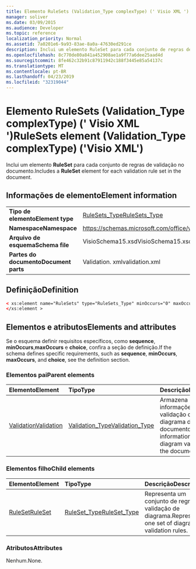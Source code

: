 ```yaml
---
title: Elemento RuleSets (Validation_Type complexType) (' Visio XML ')
manager: soliver
ms.date: 03/09/2015
ms.audience: Developer
ms.topic: reference
localization_priority: Normal
ms.assetid: 7a0201e6-9a93-83ae-8a0a-47630ed291ce
description: Inclui um elemento RuleSet para cada conjunto de regras de validação no documento.
ms.openlocfilehash: 8c770de80a841a452908ae1a9f77a6dee25aad4d
ms.sourcegitcommit: 8fe462c32b91c87911942c188f3445e85a54137c
ms.translationtype: MT
ms.contentlocale: pt-BR
ms.lasthandoff: 04/23/2019
ms.locfileid: "32319044"
---
```

# <a name="rulesets-element-validationtype-complextype-visio-xml"></a><span data-ttu-id="f4c4c-103">Elemento RuleSets (Validation_Type complexType) (' Visio XML ')</span><span class="sxs-lookup"><span data-stu-id="f4c4c-103">RuleSets element (Validation_Type complexType) ('Visio XML')</span></span>

<span data-ttu-id="f4c4c-104">Inclui um elemento **RuleSet** para cada conjunto de regras de validação no documento.</span><span class="sxs-lookup"><span data-stu-id="f4c4c-104">Includes a **RuleSet** element for each validation rule set in the document.</span></span> 
  
## <a name="element-information"></a><span data-ttu-id="f4c4c-105">Informações de elemento</span><span class="sxs-lookup"><span data-stu-id="f4c4c-105">Element information</span></span>

|||
|:-----|:-----|
|<span data-ttu-id="f4c4c-106">**Tipo de elemento**</span><span class="sxs-lookup"><span data-stu-id="f4c4c-106">**Element type**</span></span> <br/> |[<span data-ttu-id="f4c4c-107">RuleSets_Type</span><span class="sxs-lookup"><span data-stu-id="f4c4c-107">RuleSets_Type</span></span>](rulesets_type-complextypevisio-xml.md) <br/> |
|<span data-ttu-id="f4c4c-108">**Namespace**</span><span class="sxs-lookup"><span data-stu-id="f4c4c-108">**Namespace**</span></span> <br/> |https://schemas.microsoft.com/office/visio/2012/main  <br/> |
|<span data-ttu-id="f4c4c-109">**Arquivo de esquema**</span><span class="sxs-lookup"><span data-stu-id="f4c4c-109">**Schema file**</span></span> <br/> |<span data-ttu-id="f4c4c-110">VisioSchema15.xsd</span><span class="sxs-lookup"><span data-stu-id="f4c4c-110">VisioSchema15.xsd</span></span>  <br/> |
|<span data-ttu-id="f4c4c-111">**Partes do documento**</span><span class="sxs-lookup"><span data-stu-id="f4c4c-111">**Document parts**</span></span> <br/> |<span data-ttu-id="f4c4c-112">Validation. xml</span><span class="sxs-lookup"><span data-stu-id="f4c4c-112">validation.xml</span></span>  <br/> |
   
## <a name="definition"></a><span data-ttu-id="f4c4c-113">Definição</span><span class="sxs-lookup"><span data-stu-id="f4c4c-113">Definition</span></span>

```XML
< xs:element name="RuleSets" type="RuleSets_Type" minOccurs="0" maxOccurs="1" >
</xs:element >
```

## <a name="elements-and-attributes"></a><span data-ttu-id="f4c4c-114">Elementos e atributos</span><span class="sxs-lookup"><span data-stu-id="f4c4c-114">Elements and attributes</span></span>

<span data-ttu-id="f4c4c-115">Se o esquema definir requisitos específicos, como **sequence**, **minOccurs**,**maxOccurs** e **choice**, confira a seção de definição.</span><span class="sxs-lookup"><span data-stu-id="f4c4c-115">If the schema defines specific requirements, such as **sequence**, **minOccurs**, **maxOccurs**, and **choice**, see the definition section.</span></span> 
  
### <a name="parent-elements"></a><span data-ttu-id="f4c4c-116">Elementos pai</span><span class="sxs-lookup"><span data-stu-id="f4c4c-116">Parent elements</span></span>

|<span data-ttu-id="f4c4c-117">**Elemento**</span><span class="sxs-lookup"><span data-stu-id="f4c4c-117">**Element**</span></span>|<span data-ttu-id="f4c4c-118">**Tipo**</span><span class="sxs-lookup"><span data-stu-id="f4c4c-118">**Type**</span></span>|<span data-ttu-id="f4c4c-119">**Descrição**</span><span class="sxs-lookup"><span data-stu-id="f4c4c-119">**Description**</span></span>|
|:-----|:-----|:-----|
|[<span data-ttu-id="f4c4c-120">Validation</span><span class="sxs-lookup"><span data-stu-id="f4c4c-120">Validation</span></span>](validation-elementvisio-xml.md) <br/> |[<span data-ttu-id="f4c4c-121">Validation_Type</span><span class="sxs-lookup"><span data-stu-id="f4c4c-121">Validation_Type</span></span>](validation_type-complextypevisio-xml.md) <br/> |<span data-ttu-id="f4c4c-122">Armazena informações sobre a validação de diagrama do documento.</span><span class="sxs-lookup"><span data-stu-id="f4c4c-122">Stores information about diagram validation for the document.</span></span>  <br/> |
   
### <a name="child-elements"></a><span data-ttu-id="f4c4c-123">Elementos filho</span><span class="sxs-lookup"><span data-stu-id="f4c4c-123">Child elements</span></span>

|<span data-ttu-id="f4c4c-124">**Elemento**</span><span class="sxs-lookup"><span data-stu-id="f4c4c-124">**Element**</span></span>|<span data-ttu-id="f4c4c-125">**Tipo**</span><span class="sxs-lookup"><span data-stu-id="f4c4c-125">**Type**</span></span>|<span data-ttu-id="f4c4c-126">**Descrição**</span><span class="sxs-lookup"><span data-stu-id="f4c4c-126">**Description**</span></span>|
|:-----|:-----|:-----|
|[<span data-ttu-id="f4c4c-127">RuleSet</span><span class="sxs-lookup"><span data-stu-id="f4c4c-127">RuleSet</span></span>](ruleset-element-rulesets_type-complextypevisio-xml.md) <br/> |[<span data-ttu-id="f4c4c-128">RuleSet_Type</span><span class="sxs-lookup"><span data-stu-id="f4c4c-128">RuleSet_Type</span></span>](ruleset_type-complextypevisio-xml.md) <br/> |<span data-ttu-id="f4c4c-129">Representa um conjunto de regras de validação de diagrama.</span><span class="sxs-lookup"><span data-stu-id="f4c4c-129">Represents one set of diagram-validation rules.</span></span>  <br/> |
   
### <a name="attributes"></a><span data-ttu-id="f4c4c-130">Atributos</span><span class="sxs-lookup"><span data-stu-id="f4c4c-130">Attributes</span></span>

<span data-ttu-id="f4c4c-131">Nenhum.</span><span class="sxs-lookup"><span data-stu-id="f4c4c-131">None.</span></span>
  

